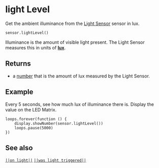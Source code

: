 # light Level

Get the ambient illuminance from the [Light Sensor](https://www.seeedstudio.com/edu/grove-zero.html "Grove Zero Light Sensor") sensor in lux.

```sig
sensor.lightLevel()
```

Illuminance is the amount of visible light present. The Light Sensor measures this in units of [**lux**](https://wikipedia.org/wiki/Lux).

## Returns

* a [number](/types/number) that is the amount of lux measured by the Light Sensor.

## Example

Every 5 seconds, see how much lux of illuminance there is. Display the value on the LED Matrix.

```blocks
loops.forever(function () {
    display.showNumber(sensor.lightLevel())
    loops.pause(5000)
})
```

## See also

[`||on light||`](/reference/sensor/on-light) [`||was light triggered||`](/reference/sensor/was-light-triggered)